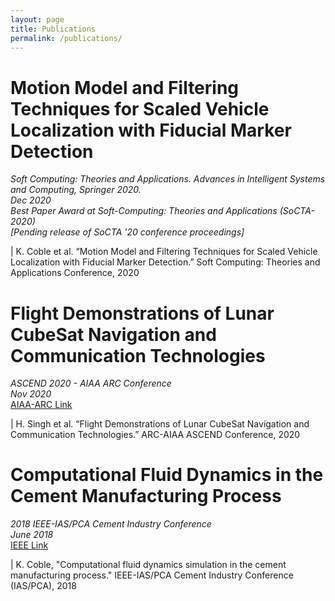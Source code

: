 ```yaml
---
layout: page
title: Publications
permalink: /publications/
---
```



# Motion Model and Filtering Techniques for Scaled Vehicle Localization with Fiducial Marker Detection

*Soft Computing: Theories and Applications. Advances in Intelligent Systems and Computing, Springer 2020.* <br>
*Dec 2020* <br>
*Best Paper Award at Soft-Computing: Theories and Applications (SoCTA-2020)* <br>
*[Pending release of SoCTA '20 conference proceedings]* <br>

| K. Coble et al. “Motion Model and Filtering Techniques for Scaled Vehicle Localization with Fiducial Marker Detection.” Soft Computing: Theories and Applications Conference, 2020
<!-- | K. Coble, A. Mahajan, S. Kaul, H. P. Singh, “Motion Model and Filtering Techniques for Scaled Vehicle Localization with Fiducial Marker Detection.” Soft Computing: Theories and Applications Conference, 2020 -->


# Flight Demonstrations of Lunar CubeSat Navigation and Communication Technologies

*ASCEND 2020 - AIAA ARC Conference* <br>
*Nov 2020* <br>
[AIAA-ARC Link](https://arc.aiaa.org/doi/10.2514/6.2020-4008) <br>

| H. Singh et al. “Flight Demonstrations of Lunar CubeSat Navigation and Communication Technologies.” ARC-AIAA ASCEND Conference, 2020
<!-- | H. Singh, H. Hall, M. Van Buren, K. Coble, C. Huang, C. Yuan “Flight Demonstrations of Lunar CubeSat Navigation and Communication Technologies.” ARC-AIAA ASCEND Conference, 2020 -->
<!-- | Hunter Singh et al., Flight Demonstrations of Lunar CubeSat Navigation and Communication Technologies, ASCEND 2020. AIAA 2020-4008. November 2020., doi.org/10.2514/6.2020-4008 -->

# Computational Fluid Dynamics in the Cement Manufacturing Process

*2018 IEEE-IAS/PCA Cement Industry Conference* <br>
*June 2018* <br>
[IEEE Link](https://ieeexplore.ieee.org/document/8373098) <br>

| K. Coble, "Computational fluid dynamics simulation in the cement manufacturing process." IEEE-IAS/PCA Cement Industry Conference (IAS/PCA), 2018

<!-- | K. Coble, Computational fluid dynamics simulation in the cement manufacturing process, 2018 IEEE-IAS/PCA Cement Industry Conference (IAS/PCA), Nashville, TN, 2018, pp. 1-10, doi: 10.1109/CITCON.2018.8373098. -->